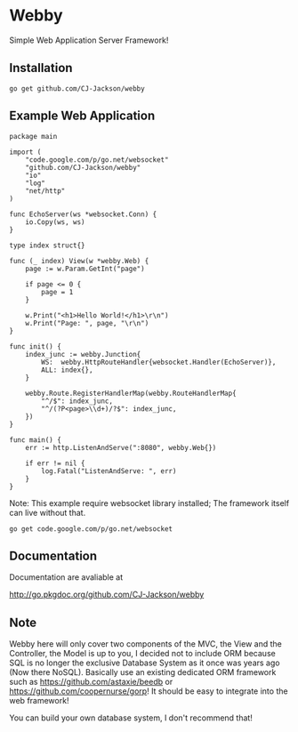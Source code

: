 # Webby

Simple Web Application Server Framework!

## Installation ##

	go get github.com/CJ-Jackson/webby
	
## Example Web Application ##

	package main

	import (
		"code.google.com/p/go.net/websocket"
		"github.com/CJ-Jackson/webby"
		"io"
		"log"
		"net/http"
	)

	func EchoServer(ws *websocket.Conn) {
		io.Copy(ws, ws)
	}

	type index struct{}

	func (_ index) View(w *webby.Web) {
		page := w.Param.GetInt("page")

		if page <= 0 {
			page = 1
		}

		w.Print("<h1>Hello World!</h1>\r\n")
		w.Print("Page: ", page, "\r\n")
	}

	func init() {
		index_junc := webby.Junction{
			WS:  webby.HttpRouteHandler{websocket.Handler(EchoServer)},
			ALL: index{},
		}

		webby.Route.RegisterHandlerMap(webby.RouteHandlerMap{
			"^/$": index_junc,
			"^/(?P<page>\\d+)/?$": index_junc,
		})
	}

	func main() {
		err := http.ListenAndServe(":8080", webby.Web{})

		if err != nil {
			log.Fatal("ListenAndServe: ", err)
		}
	}


Note: This example require websocket library installed; The framework itself can live without that.

	go get code.google.com/p/go.net/websocket

## Documentation ##

Documentation are avaliable at

http://go.pkgdoc.org/github.com/CJ-Jackson/webby

## Note ##

Webby here will only cover two components of the MVC, the View and the Controller, the Model is up to you, I decided not to include ORM because SQL is no longer the exclusive Database System as it once was years ago (Now there NoSQL).  Basically use an existing dedicated ORM framework such as <https://github.com/astaxie/beedb> or <https://github.com/coopernurse/gorp>!  It should be easy to integrate into the web framework!

You can build your own database system, I don't recommend that!